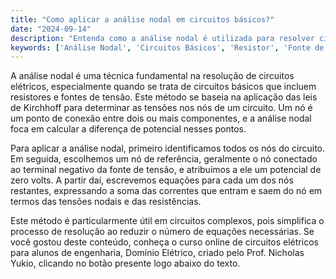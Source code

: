 ```yaml
---
title: "Como aplicar a análise nodal em circuitos básicos?"
date: "2024-09-14"
description: "Entenda como a análise nodal é utilizada para resolver circuitos elétricos básicos, focando em resistores e fontes de tensão."
keywords: ['Análise Nodal', 'Circuitos Básicos', 'Resistor', 'Fonte de Tensão']
---
```


A análise nodal é uma técnica fundamental na resolução de circuitos elétricos, especialmente quando se trata de circuitos básicos que incluem resistores e fontes de tensão. Este método se baseia na aplicação das leis de Kirchhoff para determinar as tensões nos nós de um circuito. Um nó é um ponto de conexão entre dois ou mais componentes, e a análise nodal foca em calcular a diferença de potencial nesses pontos.

Para aplicar a análise nodal, primeiro identificamos todos os nós do circuito. Em seguida, escolhemos um nó de referência, geralmente o nó conectado ao terminal negativo da fonte de tensão, e atribuímos a ele um potencial de zero volts. A partir daí, escrevemos equações para cada um dos nós restantes, expressando a soma das correntes que entram e saem do nó em termos das tensões nodais e das resistências.

Este método é particularmente útil em circuitos complexos, pois simplifica o processo de resolução ao reduzir o número de equações necessárias. Se você gostou deste conteúdo, conheça o curso online de circuitos elétricos para alunos de engenharia, Domínio Elétrico, criado pelo Prof. Nicholas Yukio, clicando no botão presente logo abaixo do texto.